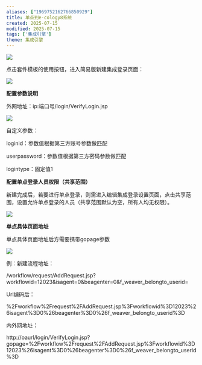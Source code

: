 ```yaml
---
aliases: ["1969752162766850929"]
title: 单点到e-cology8系统
created: 2025-07-15
modified: 2025-07-15
tags: ['集成引擎']
theme: 集成引擎
---
```


![](bffc87736e833a0876b2f4990fbf34de.jpg)

点击套件模板的使用按钮，进入简易版新建集成登录页面：

![](271cdc9f85ed3bfcc25ad2a3a15d5668.jpg)

**配置参数说明**

外网地址：ip:端口号/login/VerifyLogin.jsp

![](e8fa9c4a00c7da4ab290e534476ee06b.jpg)

自定义参数：

loginid：参数值根据第三方账号参数做匹配

userpassword：参数值根据第三方密码参数做匹配

logintype：固定值1

**配置单点登录人员权限（共享范围）**

新建完成后，若要进行单点登录，则需进入编辑集成登录设置页面，点击共享范围，设置允许单点登录的人员（共享范围默认为空，所有人均无权限）。

![](dadc086b144e9d8771c906e4e0a1a680.jpg)

**单点具体页面地址**

单点具体页面地址后方需要携带gopage参数

![](a92b2728656233350b37394e2c49e815.jpg)

例：新建流程地址：

/workflow/request/AddRequest.jsp?workflowid=12023&isagent=0&beagenter=0&f\_weaver\_belongto\_userid=

Url编码后：

%2Fworkflow%2Frequest%2FAddRequest.jsp%3Fworkflowid%3D12023%26isagent%3D0%26beagenter%3D0%26f\_weaver\_belongto\_userid%3D

内外网地址：

http://oaurl/login/VerifyLogin.jsp?gopage=%2Fworkflow%2Frequest%2FAddRequest.jsp%3Fworkflowid%3D12023%26isagent%3D0%26beagenter%3D0%26f\_weaver\_belongto\_userid%3D